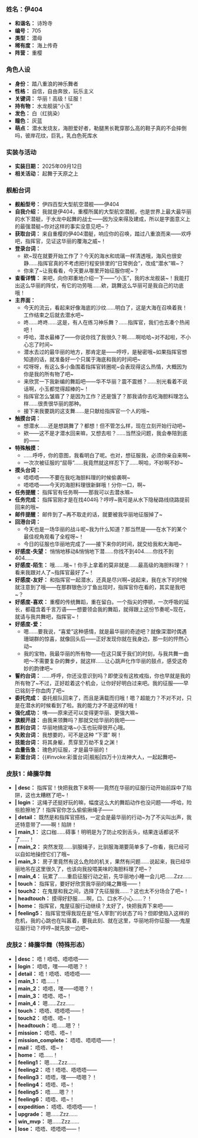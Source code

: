 ### 姓名：伊404
* **和谐名：** 诗玲寺
* **编号：** 705
* **类型：** 潜母
* **稀有度：** 海上传奇
* **阵营：** 重樱


### 角色人设
* **身份：** 踏八重浪的神乐舞者
* **性格：** 自信，自由奔放，玩乐主义
* **关键词：** 华丽！高级！征服！
* **持有物：** 水龙舰装“小玉”
* **发色：** 白（红挑染）
* **瞳色：** 灰蓝
* **萌点：** 潜水发烧友，海胆爱好者，勒腿黑长靴穿那么高的鞋子真的不会摔倒吗，彼岸花纹，巨乳，乳白色死库水


### 实装与活动
* **实装日期：** 2025年09月12日
* **相关活动：** 起舞于天原之上


### 舰船台词
* **舰船型号：** 伊四百型大型航空潜舰——伊404
* **自我介绍：** 我就是伊404，重樱所属的大型航空潜舰，也是世界上最大最华丽的水下潜艇，于水龙中起舞的战士——因为没来得及建成，所以是字面意义上的最强潜艇~你对这样的事实没意见吧~？
* **获取台词：** 来自重樱的伊404潜艇，响应你的召唤，踏过八重浪而来——欢呼吧，指挥官，见证这华丽的覆海之威~！
* **登录台词：**
  * 欸~现在就要开始工作了？今天的海水和琉璃一样清透哦，海风也很安静……指挥官真的不考虑把行程安排里的“日常例会”，改成“潜水”嘛~？
  * 你来了~让我看看，今天要从哪里开始征服你呢~？
* **查看详情：** 来吧，向你郑重地介绍一下——“小玉”，我的水龙舰装~！我能打出这么华丽的阵仗，有它的功劳哦……欸，跳舞这么华丽可是我自己的功底哦！
* **主界面：**
  * 今天的流云，看起来好像海底的沙纹……明白了，这是大海在召唤着我！工作结束之后就去潜水吧~
  * 咚……咚咚……这是，有人在练习神乐舞？……指挥官，我们也去凑个热闹吧！
  * 呼哈，潜水最棒了——你说你找了我很久？啊……啊哈哈~对不起啦，不小心忘了时间~
  * 潜水去过的最华丽的地方，那肯定是——哼哼，是秘密哦~如果指挥官想知道的话，就准备好一个只属于海底和我的时间吧~
  * 哎呀呀，有这么多小鱼围着指挥官转圈呢~会表现得这么热情，大概因为你是我的所有物了吧~
  * 来欣赏一下我新编的舞蹈吧——华不华丽？震不震撼？……别光看着不说话啊，小玉都觉得超棒的~！
  * 指挥官怎么皱眉了？是因为工作？还是饿了？那我请你去吃海胆料理怎么样……很贵很华丽的那种。
  * 接下来我要跳的这支舞……是只献给指挥官一个人的哦~
* **触摸台词：**
  * 想潜水……还是想跳舞了？都想！但不管怎么样，现在立刻开始行动吧~
  * 欸——这不是才潜水回来嘛，又想去啦？……当然没问题，我会奉陪到底的——
* **特殊触摸：**
  * ……呼呼，你的意图，我看明白了呢。也对，想征服我，必须你亲自来啊~
  * 一次次被征服的“屈辱”……我竟然就这样忍下了……啊哈，不妙啊不妙~
* **摸头台词：**
  * 唔唔唔——不要在我吃海胆料理的时候偷袭啊~
  * 唔唔唔——今天的海胆料理很新鲜哦！分你一口，啊~
* **任务提醒：** 指挥官有任务啊——那我可以去潜水嘛~
* **任务完成：** 指挥官刚才是在找404吗？哼哼~我可是从水下隐秘路线绕路提前回来的哦~
* **邮件提醒：** 邮件到了~再不取走的话，就要被我华丽地征服掉了~
* **回港台词：**
  * 今天也是一场华丽的战斗呢~我为什么知道？那当然是——在水下的某个最佳视角观看了全程呀~！
  * 今日的征服也华丽地完成了——接下来你的时间，就交给我和大海吧~
* **好感度-失望：** 悄悄地移动&悄悄地下潜……你找不到404……你找不到404……
* **好感度-陌生：** 哦……哦~！你手上拿着的莫非就是……最高级的海胆料理？！看来我跟对人了~指挥官最好了~！
* **好感度-友好：** 和指挥官一起潜水，还真是尽兴啊~说起来，我在水下的时候就注意到了哦——在那群银色沙丁鱼出现时，指挥官你在看的，其实是我吧~？
* **好感度-喜欢：** 重樱的传统舞蹈，重在留白。一个指尖的停顿，一次呼吸的延长，都蕴含着千言万语——想要领会我的舞蹈，就得跟上这份节奏呢~现在，就请与我共舞吧，指挥官~！
* **好感度-爱：**
  * 嗯……要我说，“喜爱”这种感情，就是最华丽的奇迹吧？就像深潜时偶遇珊瑚群的惊喜，就像回头后——正好发现你就在我身边，那一刻的怦然心动~
  * 我的宝物，我最华丽的所有物——在这只属于我们的时刻，与我共舞一曲吧～不需要复杂的舞步，就这样……让心跳声化作华丽的鼓点，感受这奇妙的韵律吧~
* **誓约台词：** ……呼呼，你还没意识到吗？即使没有这枚戒指，你也早就是我的所有物了~不过，正好趁着这个机会，让你好好明白过来吧。我的征服——早已铭刻于你血肉了吧~
* **委托完成：** 委托舰队回来了，而且是满载而归哦！嗯？超能力？不对不对，只是在潜水的时候看到了啦。我的能力才不是这样的哦！
* **强化成功：** 咦——原来还可以变得更华丽、更强大嘛~
* **旗舰开战：** 由我来领舞吗？那就交给华丽的我吧——
* **胜利台词：** 华丽地搞定咯~小玉也玩得很开心哦。
* **失败台词：** 我想要的，可不是这种 “下潜” 啊！
* **技能台词：** 将其身躯，贯穿至万劫不复之渊！
* **血量告急：** 瑰色的征服，才是最华丽的！
* **彩蛋台词：** {{#invoke:彩蛋台词|舰船|四万十}}龙神大人，一起起舞吧~


### 皮肤1：绛縢华舞
* **| desc：** 指挥官！快把我救下来啊——竟然在华丽的征服行动开始前踩中了陷阱，这也太糟糕了吧~！
* **| login：** 这绳子还挺好玩的嘛，幅度这么大的舞蹈动作也没问题——呼哈，险些脸擦地了！指挥官你怎么偷偷揪绳子——
* **| detail：** 既然是和指挥官搭档，一定会是最华丽的行动~为了不尖叫出声，我还特意带了——啊！陷阱！
* **| main_1：** 这口枷……碍事！明明是为了防止咬到舌头，结果连话都说不了……！
* **| main_2：** 突然发现……驯服绳子，比驯服海潮要简单多了~你看，我已经可以自如地操控它们了哦~
* **| main_3：** 房子里竟然有这么危险的机关，果然有问题……说起来，我已经华丽地吊在这里很久了，也该向我投喂美味的海胆料理了吧~？
* **| main_4：** 玩累了……重启征服行动之前，先华丽地小睡一会儿吧……Zzz……
* **| touch：** 指挥官，要好好欣赏我华丽的绳之舞哦——！
* **| touch2：** 在鬼屋和我之间，选择了先征服我……？这也太不分场合了吧~！
* **| headtouch：** 摸得好舒服……啊，口、口水不小心……？！
* **| home：** 指挥官，鬼屋征服行动继续？太好了，快把我弄下来吧——
* **| feeling5：** 指挥官觉得我现在是“任人宰割”的状态了吗？但即使陷入这样的危机，我的心跳也在叫嚣着，要我此刻、就在这里，华丽地将你征服——鬼屋征服行动？哼哼~就先放一边吧~


### 皮肤2：绛縢华舞（特殊形态）
* **| desc：** 唔！唔唔、唔唔唔——
* **| login：** 唔唔，嘿——唔嗯？！
* **| detail：** 唔！唔唔、唔唔唔——
* **| main_1：** 唔……！
* **| main_2：** 唔唔，嘿——唔嗯？！
* **| main_3：** 唔唔、唔~！
* **| main_4：** 嗯……Zzz……
* **| touch：** 唔唔、唔唔唔——！
* **| touch2：** 唔唔、唔~！
* **| headtouch：** 唔……嗯？！
* **| mission：** 唔唔、唔~！
* **| mission_complete：** 唔唔、唔唔唔——！
* **| mail：** 唔唔、唔~！
* **| home：** 唔……！
* **| feeling1：** 嗯……Zzz……
* **| feeling2：** 唔！唔唔、唔唔唔——
* **| feeling3：** 唔唔，嘿——唔嗯？！
* **| feeling4：** 唔唔、唔~！
* **| feeling5：** 唔……嗯？！
* **| feeling6：** 唔唔、唔~！
* **| expedition：** 唔唔、唔唔唔——！
* **| upgrade：** 嗯……Zzz……
* **| win_mvp：** 嗯……Zzz……
* **| lose：** 唔唔、唔唔唔——！
